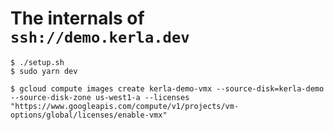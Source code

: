# The internals of `ssh://demo.kerla.dev`

```
$ ./setup.sh
$ sudo yarn dev
```

```
$ gcloud compute images create kerla-demo-vmx --source-disk=kerla-demo --source-disk-zone us-west1-a --licenses "https://www.googleapis.com/compute/v1/projects/vm-options/global/licenses/enable-vmx"
```
